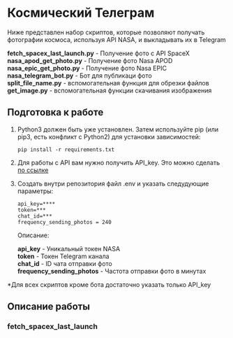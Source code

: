 <h1>Космический Телеграм</h1>

Ниже представлен набор скриптов, которые позволяют получать фотографии космоса, используя API NASA, и выкладывать их в Telegram

<b>fetch_spacex_last_launch.py</b> - Получение фото с API SpaceX <br>
<b>nasa_apod_get_photo.py</b> - Получение фото Nasa APOD <br>
<b>nasa_epic_get_photo.py</b> - Получение фото Nasa EPIC <br>
<b>nasa_telegram_bot.py</b> - Бот для публикаци фото <br>
<b>split_file_name.py</b> - вспомогательная функция для обрезки файлов <br>
<b>get_image.py</b> - вспомогательная функции скачивания изображения <br>

<h2>Подготовка к работе</h2>

1. Python3 должен быть уже установлен. Затем используйте pip (или pip3, есть конфликт с Python2) для установки зависимостей:
   
   ``` pip install -r requirements.txt ```

2. Для работы с API вам нужно получить API_key. Это можно сделать <a href ="https://api.nasa.gov/#apod">по ссылке </a>
3. Создать внутри репозитория файл .env и указать следудующие параметры:
   ```
   api_key=**** 
   token=*** 
   chat_id=*** 
   frequency_sending_photos = 240 
   ```
   Описание:
    
   <b>api_key</b> - Уникальный токен NASA <br>
   <b>token</b> - Токен Telegram канала <br>
   <b>chat_id</b> - ID чата отправки фото<br>
   <b>frequency_sending_photos</b> - Частота отправки фото в минутах <br>

  *Для всех скриптов кроме бота достаточно указать только API_key <br>
   
<h2>Описание работы</h2>
<h3>fetch_spacex_last_launch</h3>
